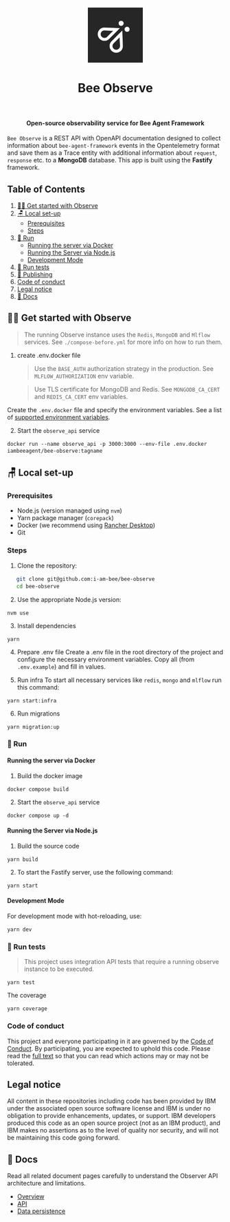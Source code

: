 <p align="center">
  <img src="./docs/assets/Bee_Dark.svg" height="128">
  <h1 align="center">Bee Observe</h1>
</p>

<p align="center">
  <a aria-label="Join the community on GitHub" href="https://github.com/i-am-bee/bee-observe/discussions">
    <img alt="" src="https://img.shields.io/badge/Join%20the%20community-blueviolet.svg?style=for-the-badge&labelColor=000000&label=Bee">
  </a>
  <h4 align="center">Open-source observability service for Bee Agent Framework</h4>
</p>

`Bee Observe` is a REST API with OpenAPI documentation designed to collect information about `bee-agent-framework` events in the Opentelemetry format and save them as a Trace entity with additional information about `request`, `response` etc. to a **MongoDB** database. This app is built using the **Fastify** framework.

## Table of Contents

1. [👩‍💻 Get started with Observe](#-get-started-with-observe)
2. [🪑 Local set-up](#-local-set-up)
   - [Prerequisites](#prerequisites)
   - [Steps](#steps)
3. [🚀 Run](#-run)
   - [Running the server via Docker](#running-the-server-via-docker)
   - [Running the Server via Node.js](#running-the-server-via-nodejs)
   - [Development Mode](#development-mode)
4. [🧪 Run tests](#-run-tests)
5. [📣 Publishing](#-publishing)
6. [Code of conduct](#code-of-conduct)
7. [Legal notice](#legal-notice)
8. [📖 Docs](#-docs)

## 👩‍💻 Get started with Observe

> The running Observe instance uses the `Redis`, `MongoDB` and `Mlflow` services. See `./compose-before.yml` for more info on how to run them.

1. create .env.docker file

   > Use the `BASE_AUTH` authorization strategy in the production. See `MLFLOW_AUTHORIZATION` env variable.

   > Use TLS certificate for MongoDB and Redis. See `MONGODB_CA_CERT` and `REDIS_CA_CERT` env variables.

Create the `.env.docker` file and specify the environment variables. See a list of [supported environment variables](./.env.example).

2. Start the `observe_api` service

```
docker run --name observe_api -p 3000:3000 --env-file .env.docker iambeeagent/bee-observe:tagname
```

## 🪑 Local set-up

### Prerequisites

- Node.js (version managed using `nvm`)
- Yarn package manager (`corepack`)
- Docker (we recommend using [Rancher Desktop](https://rancherdesktop.io/))
- Git

### Steps

1. Clone the repository:

```bash
   git clone git@github.com:i-am-bee/bee-observe
   cd bee-observe
```

2. Use the appropriate Node.js version:

```
nvm use
```

3. Install dependencies

```
yarn
```

4. Prepare .env file
   Create a .env file in the root directory of the project and configure the necessary environment variables.
   Copy all (from `.env.example`) and fill in values.

5. Run infra
   To start all necessary services like `redis`, `mongo` and `mlflow` run this command:

```
yarn start:infra
```

6. Run migrations

```
yarn migration:up
```

### 🚀 Run

#### Running the server via Docker

1. Build the docker image

```
docker compose build
```

2. Start the `observe_api` service

```
docker compose up -d
```

#### Running the Server via Node.js

1. Build the source code

```
yarn build
```

2. To start the Fastify server, use the following command:

```
yarn start
```

#### Development Mode

For development mode with hot-reloading, use:

```
yarn dev
```

### 🧪 Run tests

> This project uses integration API tests that require a running observe instance to be executed.

```
yarn test
```

The coverage

```
yarn coverage
```

### Code of conduct

This project and everyone participating in it are governed by the [Code of Conduct](./CODE_OF_CONDUCT.md). By participating, you are expected to uphold this code. Please read the [full text](./CODE_OF_CONDUCT.md) so that you can read which actions may or may not be tolerated.

## Legal notice

All content in these repositories including code has been provided by IBM under the associated open source software license and IBM is under no obligation to provide enhancements, updates, or support. IBM developers produced this code as an open source project (not as an IBM product), and IBM makes no assertions as to the level of quality nor security, and will not be maintaining this code going forward.

## 📖 Docs

Read all related document pages carefully to understand the Observer API architecture and limitations.

- [Overview](./docs/overview.md)
- [API](./docs/api.md)
- [Data persistence](./docs/data-persistence.md)
